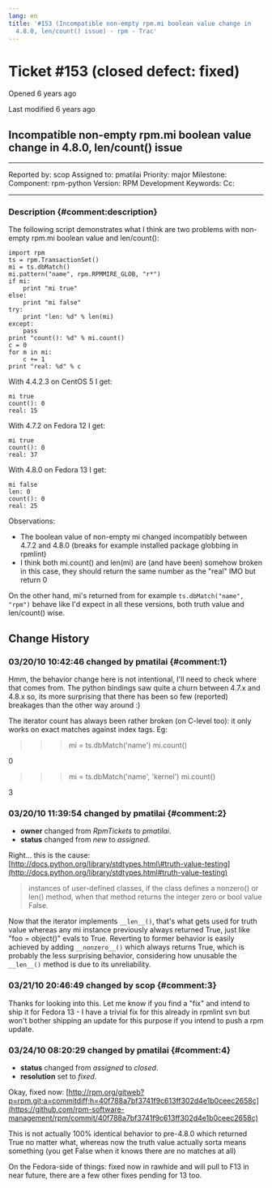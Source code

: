 ```yaml
---
lang: en
title: '#153 (Incompatible non-empty rpm.mi boolean value change in
  4.8.0, len/count() issue) - rpm - Trac'
---
```


Ticket \#153 (closed defect: fixed)
===================================

Opened 6 years ago

Last modified 6 years ago

Incompatible non-empty rpm.mi boolean value change in 4.8.0, len/count() issue
------------------------------------------------------------------------------

  -------------- ------------ -------------- -----------------
  Reported by:   scop         Assigned to:   pmatilai
  Priority:      major        Milestone:     
  Component:     rpm-python   Version:       RPM Development
  Keywords:                   Cc:            
                                             
  -------------- ------------ -------------- -----------------

### Description {#comment:description}

The following script demonstrates what I think are two problems with
non-empty rpm.mi boolean value and len/count():

    import rpm
    ts = rpm.TransactionSet()
    mi = ts.dbMatch()
    mi.pattern("name", rpm.RPMMIRE_GLOB, "r*")
    if mi:
        print "mi true"
    else:
        print "mi false"
    try:
        print "len: %d" % len(mi)
    except:
        pass
    print "count(): %d" % mi.count()
    c = 0
    for m in mi:
        c += 1
    print "real: %d" % c

With 4.4.2.3 on CentOS 5 I get:

    mi true
    count(): 0
    real: 15

With 4.7.2 on Fedora 12 I get:

    mi true
    count(): 0
    real: 37

With 4.8.0 on Fedora 13 I get:

    mi false
    len: 0
    count(): 0
    real: 25

Observations:

-   The boolean value of non-empty mi changed incompatibly between 4.7.2
    and 4.8.0 (breaks for example installed package globbing in rpmlint)
-   I think both mi.count() and len(mi) are (and have been) somehow
    broken in this case, they should return the same number as the
    \"real\" IMO but return 0

On the other hand, mi\'s returned from for example
`ts.dbMatch("name", "rpm")` behave like I\'d expect in all these
versions, both truth value and len/count() wise.

Change History
--------------

### 03/20/10 10:42:46 changed by pmatilai {#comment:1}

Hmm, the behavior change here is not intentional, I\'ll need to check
where that comes from. The python bindings saw quite a churn between
4.7.x and 4.8.x so, its more surprising that there has been so few
(reported) breakages than the other way around :)

The iterator count has always been rather broken (on C-level too): it
only works on exact matches against index tags. Eg:

> > > mi = ts.dbMatch(\'name\') mi.count()

0

> > > mi = ts.dbMatch(\'name\', \'kernel\') mi.count()

3

### 03/20/10 11:39:54 changed by pmatilai {#comment:2}

-   **owner** changed from *RpmTickets* to *pmatilai*.
-   **status** changed from *new* to *assigned*.

Right\... this is the cause:
[http://docs.python.org/library/stdtypes.html\#truth-value-testing](http://docs.python.org/library/stdtypes.html#truth-value-testing)

> instances of user-defined classes, if the class defines a nonzero() or
> len() method, when that method returns the integer zero or bool value
> False.

Now that the iterator implements `__len__()`, that\'s what gets used for
truth value whereas any mi instance previously always returned True,
just like \"foo = object()\" evals to True. Reverting to former behavior
is easily achieved by adding `__nonzero__()` which always returns True,
which is probably the less surprising behavior, considering how unusable
the `__len__()` method is due to its unreliability.

### 03/21/10 20:46:49 changed by scop {#comment:3}

Thanks for looking into this. Let me know if you find a \"fix\" and
intend to ship it for Fedora 13 - I have a trivial fix for this already
in rpmlint svn but won\'t bother shipping an update for this purpose if
you intend to push a rpm update.

### 03/24/10 08:20:29 changed by pmatilai {#comment:4}

-   **status** changed from *assigned* to *closed*.
-   **resolution** set to *fixed*.

Okay, fixed now:
[http://rpm.org/gitweb?p=rpm.git;a=commitdiff;h=40f788a7bf3741f9c613ff302d4e1b0ceec2658c](https://github.com/rpm-software-management/rpm/commit/40f788a7bf3741f9c613ff302d4e1b0ceec2658c)

This is not actually 100% identical behavior to pre-4.8.0 which returned
True no matter what, whereas now the truth value actually sorta means
something (you get False when it knows there are no matches at all)

On the Fedora-side of things: fixed now in rawhide and will pull to F13
in near future, there are a few other fixes pending for 13 too.
